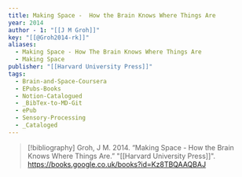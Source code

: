 ```yaml
---
title: Making Space -  How the Brain Knows Where Things Are
year: 2014
author - 1: "[[J M Groh]]"
key: "[[@Groh2014-rk]]"
aliases:
  - Making Space - How The Brain Knows Where Things Are
  - Making Space
publisher: "[[Harvard University Press]]"
tags:
  - Brain-and-Space-Coursera
  - EPubs-Books
  - Notion-Catalogued
  - _BibTex-to-MD-Git
  - ePub
  - Sensory-Processing
  - _Cataloged
---
```


> [!bibliography]
> Groh, J M. 2014. “Making Space -  How the Brain Knows Where Things Are.” "[[Harvard University Press]]". https://books.google.co.uk/books?id=Kz8TBQAAQBAJ